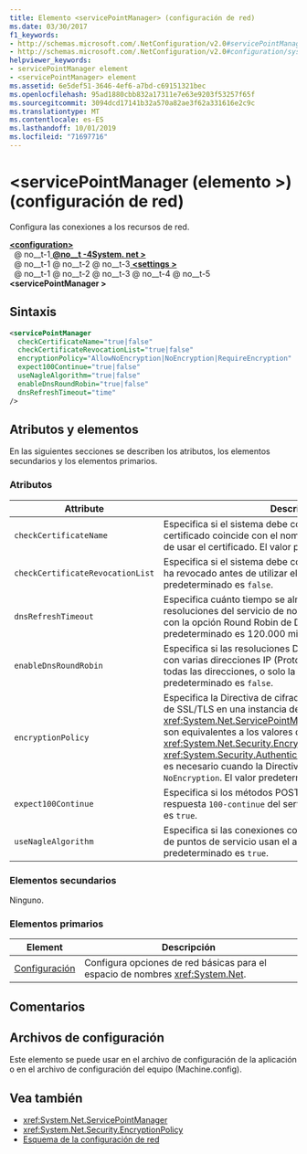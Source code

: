 ```yaml
---
title: Elemento <servicePointManager> (configuración de red)
ms.date: 03/30/2017
f1_keywords:
- http://schemas.microsoft.com/.NetConfiguration/v2.0#servicePointManager
- http://schemas.microsoft.com/.NetConfiguration/v2.0#configuration/system.net/settings/servicePointManager
helpviewer_keywords:
- servicePointManager element
- <servicePointManager> element
ms.assetid: 6e5def51-3646-4ef6-a7bd-c69151321bec
ms.openlocfilehash: 95ad1880cbb832a17311e7e63e9203f53257f65f
ms.sourcegitcommit: 3094dcd17141b32a570a82ae3f62a331616e2c9c
ms.translationtype: MT
ms.contentlocale: es-ES
ms.lasthandoff: 10/01/2019
ms.locfileid: "71697716"
---
```

# <a name="servicepointmanager-element-network-settings"></a>\<servicePointManager (elemento >) (configuración de red)
Configura las conexiones a los recursos de red.  
  
[ **\<configuration>** ](../configuration-element.md)  
&nbsp; @ no__t-1[ **@no__t -4System. net >** ](system-net-element-network-settings.md)  
&nbsp; @ no__t-1 @ no__t-2 @ no__t-3[ **\<settings >** ](settings-element-network-settings.md)  
&nbsp; @ no__t-1 @ no__t-2 @ no__t-3 @ no__t-4 @ no__t-5 **\<servicePointManager >**  
  
## <a name="syntax"></a>Sintaxis  
  
```xml  
<servicePointManager  
  checkCertificateName="true|false"  
  checkCertificateRevocationList="true|false"  
  encryptionPolicy="AllowNoEncryption|NoEncryption|RequireEncryption"  
  expect100Continue="true|false"  
  useNagleAlgorithm="true|false"  
  enableDnsRoundRobin="true|false"  
  dnsRefreshTimeout="time"  
/>  
```  
  
## <a name="attributes-and-elements"></a>Atributos y elementos  
 En las siguientes secciones se describen los atributos, los elementos secundarios y los elementos primarios.  
  
### <a name="attributes"></a>Atributos  
  
|**Attribute**|**Descripción**|  
|-------------------|---------------------|  
|`checkCertificateName`|Especifica si el sistema debe comprobar que el nombre del certificado coincide con el nombre de host del servidor antes de usar el certificado. El valor predeterminado es `true`.|  
|`checkCertificateRevocationList`|Especifica si el sistema debe comprobar si el certificado se ha revocado antes de utilizar el certificado. El valor predeterminado es `false`.|  
|`dnsRefreshTimeout`|Especifica cuánto tiempo se almacenan en caché las resoluciones del servicio de nombres de dominio (DNS) junto con la opción Round Robin de DNS, en milisegundos. El valor predeterminado es 120.000 milisegundos (dos minutos).|  
|`enableDnsRoundRobin`|Especifica si las resoluciones DNS de los nombres de host con varias direcciones IP (Protocolo de Internet) devuelven todas las direcciones, o solo la primera. El valor predeterminado es `false`.|  
|`encryptionPolicy`|Especifica la Directiva de cifrado que se aplica a una sesión de SSL/TLS en una instancia de <xref:System.Net.ServicePointManager>. Los valores posibles son equivalentes a los valores de la enumeración <xref:System.Net.Security.EncryptionPolicy>. El uso de <xref:System.Security.Authentication.CipherAlgorithmType.Null> es necesario cuando la Directiva de cifrado se establece en `NoEncryption`. El valor predeterminado es `RequireEncryption`.|  
|`expect100Continue`|Especifica si los métodos POST deben esperar recibir una respuesta `100-continue` del servidor. El valor predeterminado es `true`.|  
|`useNagleAlgorithm`|Especifica si las conexiones controladas por el administrador de puntos de servicio usan el algoritmo de Nagle. El valor predeterminado es `true`.|  
  
### <a name="child-elements"></a>Elementos secundarios  
 Ninguno.  
  
### <a name="parent-elements"></a>Elementos primarios  
  
|**Element**|**Descripción**|  
|-----------------|---------------------|  
|[Configuración](settings-element-network-settings.md)|Configura opciones de red básicas para el espacio de nombres <xref:System.Net>.|  
  
## <a name="remarks"></a>Comentarios  
  
## <a name="configuration-files"></a>Archivos de configuración  
 Este elemento se puede usar en el archivo de configuración de la aplicación o en el archivo de configuración del equipo (Machine.config).  
  
## <a name="see-also"></a>Vea también

- <xref:System.Net.ServicePointManager>
- <xref:System.Net.Security.EncryptionPolicy>
- [Esquema de la configuración de red](index.md)
